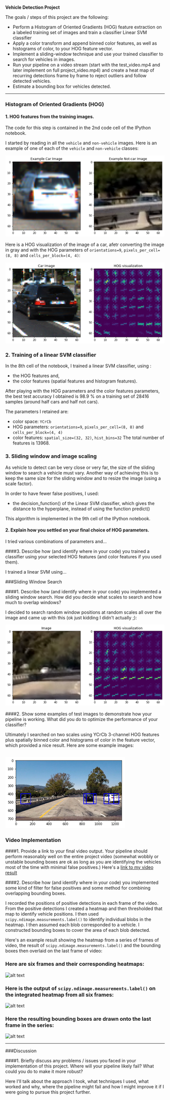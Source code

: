 **Vehicle Detection Project**

The goals / steps of this project are the following:

* Perform a Histogram of Oriented Gradients (HOG) feature extraction on a labeled training set of images and train a classifier Linear SVM classifier
* Apply a color transform and append binned color features, as well as histograms of color, to your HOG feature vector.
* Implement a sliding-window technique and use your trained classifier to search for vehicles in images.
* Run your pipeline on a video stream (start with the test_video.mp4 and later implement on full project_video.mp4) and create a heat map of recurring detections frame by frame to reject outliers and follow detected vehicles.
* Estimate a bounding box for vehicles detected.

[//]: # (Image References)
[image1]: ./output_images/vehicle_non-vehicle.png
[image2]: ./output_images/car_HOG_visualization.png
[image3]: ./output_images/not_car_HOG_visualization.png
[image4]: ./output_images/find_cars.png
[image5]: ./examples/bboxes_and_heat.png
[image6]: ./examples/labels_map.png
[image7]: ./examples/output_bboxes.png
[video1]: ./project_video.mp4

---

### Histogram of Oriented Gradients (HOG)

#### 1. HOG features from the training images.

The code for this step is contained in the 2nd code cell of the IPython notebook.  

I started by reading in all the `vehicle` and `non-vehicle` images.  Here is an example of one of each of the `vehicle` and `non-vehicle` classes:

![Vehicle and non-vehicle images][image1]


Here is a HOG visualization of the image of a car, afetr converting the image in
gray and with the HOG parameters of `orientations=9`, `pixels_per_cell=(8, 8)` and `cells_per_block=(4, 4)`:

![Car HOG visualization][image2]

### 2. Training of a linear SVM classifier

In the 8th cell of the notebook, I trained a linear SVM classifier, using :
- the HOG features and,
- the color features (spatial features and histogram features).

After playing with the HOG parameters and the color features parameters,
the best test accuracy I obtained is 98.9 % on a training set of 28416 samples (around
  half cars and half not cars).

The parameters I retained are:
- color space: `YCrCb`
- HOG parameters: `orientations=9`, `pixels_per_cell=(8, 8)` and `cells_per_block=(4, 4)`
- color features: `spatial_size=(32, 32)`, `hist_bins=32`
The total number of features is 13968.

### 3. Sliding window and image scaling

As vehicle to detect can be very close or very far, the size of the sliding window to
search a vehicle must vary. Another way of achieving this is to keep the same size
for the sliding window and to resize the image (using a scale factor).

In order to have fewer false positives, I used:
- the decision_function() of the Linear SVM classifier, which gives the distance to the
  hyperplane, instead of using the function predict()

This algorithm is implemented in the 9th cell of the IPython notebook.






#### 2. Explain how you settled on your final choice of HOG parameters.

I tried various combinations of parameters and...

####3. Describe how (and identify where in your code) you trained a classifier using your selected HOG features (and color features if you used them).

I trained a linear SVM using...

###Sliding Window Search

####1. Describe how (and identify where in your code) you implemented a sliding window search.  How did you decide what scales to search and how much to overlap windows?

I decided to search random window positions at random scales all over the image and came up with this (ok just kidding I didn't actually ;):

![alt text][image3]

####2. Show some examples of test images to demonstrate how your pipeline is working.  What did you do to optimize the performance of your classifier?

Ultimately I searched on two scales using YCrCb 3-channel HOG features plus spatially binned color and histograms of color in the feature vector, which provided a nice result.  Here are some example images:

![alt text][image4]
---

### Video Implementation

####1. Provide a link to your final video output.  Your pipeline should perform reasonably well on the entire project video (somewhat wobbly or unstable bounding boxes are ok as long as you are identifying the vehicles most of the time with minimal false positives.)
Here's a [link to my video result](./project_video.mp4)


####2. Describe how (and identify where in your code) you implemented some kind of filter for false positives and some method for combining overlapping bounding boxes.

I recorded the positions of positive detections in each frame of the video.  From the positive detections I created a heatmap and then thresholded that map to identify vehicle positions.  I then used `scipy.ndimage.measurements.label()` to identify individual blobs in the heatmap.  I then assumed each blob corresponded to a vehicle.  I constructed bounding boxes to cover the area of each blob detected.  

Here's an example result showing the heatmap from a series of frames of video, the result of `scipy.ndimage.measurements.label()` and the bounding boxes then overlaid on the last frame of video:

### Here are six frames and their corresponding heatmaps:

![alt text][image5]

### Here is the output of `scipy.ndimage.measurements.label()` on the integrated heatmap from all six frames:
![alt text][image6]

### Here the resulting bounding boxes are drawn onto the last frame in the series:
![alt text][image7]



---

###Discussion

####1. Briefly discuss any problems / issues you faced in your implementation of this project.  Where will your pipeline likely fail?  What could you do to make it more robust?

Here I'll talk about the approach I took, what techniques I used, what worked and why, where the pipeline might fail and how I might improve it if I were going to pursue this project further.  
